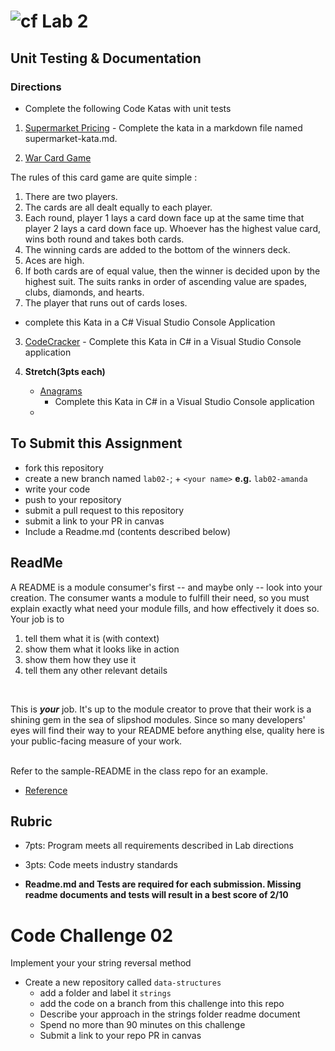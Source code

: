 # ![cf](http://i.imgur.com/7v5ASc8.png) Lab 2 
## Unit Testing & Documentation


### Directions
- Complete the following Code Katas with unit tests

1. [Supermarket Pricing](http://codekata.com/kata/kata01-supermarket-pricing/)
		- Complete the kata in a markdown file named supermarket-kata.md. 

2. [War Card Game](https://www.wikiwand.com/en/War_(card_game))


The rules of this card game are quite simple : <br />
1. There are two players.
2. The cards are all dealt equally to each player.
3. Each round, player 1 lays a card down face up at the same time that player 2 lays a card down face up. Whoever has the highest value card, wins both round and takes both cards.
4. The winning cards are added to the bottom of the winners deck.
5. Aces are high.
6. If both cards are of equal value, then the winner is decided upon by the highest suit. The suits ranks in order of ascending value are spades, clubs, diamonds, and hearts.
7. The player that runs out of cards loses.


- complete this Kata in a C# Visual Studio Console Application

3. [CodeCracker](http://codingdojo.org/kata/CodeCracker/)
		- Complete this Kata in C# in a Visual Studio Console application

4. **Stretch(3pts each)**
	- [Anagrams](http://codekata.com/kata/kata06-anagrams/)
		- Complete this Kata in C# in a Visual Studio Console application
	- 


## To Submit this Assignment
- fork this repository
- create a new branch named `lab02-`; + `<your name>` **e.g.** `lab02-amanda`
- write your code
- push to your repository
- submit a pull request to this repository
- submit a link to your PR in canvas
- Include a Readme.md (contents described below)

## ReadMe
A README is a module consumer's first -- and maybe only -- look into your creation. The consumer wants a module to fulfill their need, so you must explain exactly what need your module fills, and how effectively it does so.
<br />
Your job is to

1. tell them what it is (with context)
2. show them what it looks like in action
3. show them how they use it
4. tell them any other relevant details
<br />

This is ***your*** job. It's up to the module creator to prove that their work is a shining gem in the sea of slipshod modules. Since so many developers' eyes will find their way to your README before anything else, quality here is your public-facing measure of your work.

<br /> Refer to the sample-README in the class repo for an example. 
- [Reference](https://github.com/noffle/art-of-readme)

## Rubric
- 7pts: Program meets all requirements described in Lab directions
- 3pts: Code meets industry standards

- **Readme.md and Tests are required for each submission. Missing readme documents and tests will result in a best score of 2/10**

# Code Challenge 02
Implement your your string reversal method

- Create a new repository called `data-structures` 
  - add a folder and label it `strings`
  - add the code on a branch from this challenge into this repo
  - Describe your approach in the strings folder readme document
  - Spend no more than 90 minutes on this challenge
  - Submit a link to your repo PR in canvas
